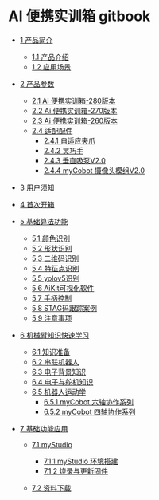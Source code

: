 # AI 便携实训箱 gitbook

- [1 产品简介](1-ProductIntroduction/1.1-ProductIntroduction.md)

  - [1.1 产品介绍](1-ProductIntroduction/1.1-ProductIntroduction.md)
  - [1.2 应用场景](1-ProductIntroduction/1.2-ApplicationScenarios.md)

- [2 产品参数](2-ProductFeature/README.md)

  - [2.1 Ai 便携实训箱-280版本](2-ProductFeature/2.1-280_version.md)
  - [2.2 Ai 便携实训箱-270版本](2-ProductFeature/2.2-270_version.md)
  - [2.3 Ai 便携实训箱-260版本](2-ProductFeature/2.3-260_version.md)
  - [2.4 适配配件]()
    - [2.4.1 自适应夹爪](2-ProductFeature/2.4.1-adaptive_gripper.md)
    - [2.4.2 灵巧手](2-ProductFeature/2.4.2-five_hand.md)
    - [2.4.3 垂直吸泵V2.0](2-ProductFeature/2.4.3-pump.md)
    - [2.4.4 myCobot 摄像头模组V2.0](2-ProductFeature/2.4.4-camera.md)

- [3 用户须知](3-UserNotes/README.md)

  <!-- - [3.1 安全须知](3-UserNotes/3.1-SafetyInstruction.md)
  - [3.2 产品养护](3-UserNotes/3.2-TransportandStorage.md)
  - [3.3 充电说明](3-UserNotes/3.3-MaintenanceandCare.md) -->

- [4 首次开箱](4-FirstInstallAndUse/README.md)

- [5 基础算法功能]()

  - [5.1 颜色识别](5-BasicAlgorithmFunction/5.1-color_recognition.md)
  - [5.2 形状识别](5-BasicAlgorithmFunction//5.2-shape_recognition.md)
  - [5.3 二维码识别](5-BasicAlgorithmFunction/5.3-encode_recognition.md)
  - [5.4 特征点识别](5-BasicAlgorithmFunction/5.4-feature_recognition.md)
  - [5.5 yolov5识别](5-BasicAlgorithmFunction/5.5-yolov5_recognition.md)
  - [5.6 AiKit可视化软件](5-BasicAlgorithmFunction/5.7-aikit_ui.md)
  - [5.7 手柄控制](5-BasicAlgorithmFunction/5.8-handle_control.md)
  - [5.8 STAG码跟踪案例](5-BasicAlgorithmFunction/5.9-stag_case.md)
  - [5.9 注意事项](5-BasicAlgorithmFunction/5.6-precautions.md)

- [6 机械臂知识快速学习]()
 
  - [6.1 知识准备](6-RoboticArmKnowledge/6.1-knowleged.md)
  - [6.2 串联机器人](6-RoboticArmKnowledge/6.2-Serial_robots.md)
  - [6.3 电子背景知识](6-RoboticArmKnowledge/6.3-electric_knowledge.md)
  - [6.4 电子与舵机知识](6-RoboticArmKnowledge/6.4-motors_and_servos.md)
  - [6.5 机器人运动学]()
    - [6.5.1 myCobot 六轴协作系列](6-RoboticArmKnowledge/6.5-robot_kinematics.md)
    - [6.5.2 myCobot 四轴协作系列](6-RoboticArmKnowledge/6.5-robot_kinematics_4.md)

- [7 基础功能应用](7-BasicFunctionApplication/README.md)
  - [7.1 myStudio](7-BasicFunctionApplication/7.1-myStudio/README.md)
    - [7.1.1 myStudio 环境搭建](7-BasicFunctionApplication/7.1-myStudio/7.1.1-myStudio_download_driverinstalled.md)
    - [7.1.2 烧录与更新固件](7-BasicFunctionApplication/7.1-myStudio/7.1.2-myStudio_flash_firmwares.md)

  - [7.2 资料下载](7-BasicFunctionApplication/7.2-files_download.md)
 
